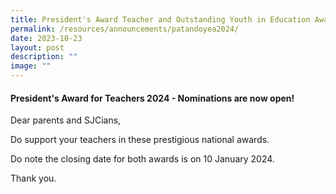 ```yaml
---
title: President's Award Teacher and Outstanding Youth in Education Award 2024
permalink: /resources/announcements/patandoyea2024/
date: 2023-10-23
layout: post
description: ""
image: ""
---
```

#### President's Award for Teachers 2024 - Nominations are now open!


Dear parents and SJCians,

Do support your teachers in these prestigious national awards.

Do note the closing date for both awards is on 10 January 2024.

Thank you.